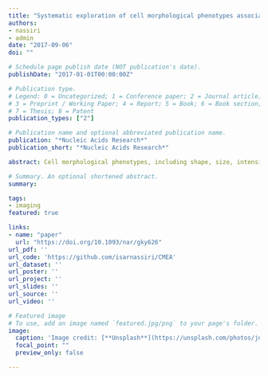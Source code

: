 ```yaml
---
title: "Systematic exploration of cell morphological phenotypes associated with a transcriptomic query"
authors:
- nassiri
- admin
date: "2017-09-06"
doi: ""

# Schedule page publish date (NOT publication's date).
publishDate: "2017-01-01T00:00:00Z"

# Publication type.
# Legend: 0 = Uncategorized; 1 = Conference paper; 2 = Journal article;
# 3 = Preprint / Working Paper; 4 = Report; 5 = Book; 6 = Book section;
# 7 = Thesis; 8 = Patent
publication_types: ["2"]

# Publication name and optional abbreviated publication name.
publication: "*Nucleic Acids Research*"
publication_short: "*Nucleic Acids Research*"

abstract: Cell morphological phenotypes, including shape, size, intensity, and texture of cellular compartments have been shown to change in response to perturbation with small molecule compounds. Image-based cell profiling or cell morphological profiling has been used to associate changes of cell morphological features with alterations in cellular function and to infer molecular mechanisms of action. Recently, the Library of Integrated Network-based Cellular Signatures (LINCS) Project has measured gene expression and performed image-based cell profiling on cell lines treated with 9515 unique compounds. These data provide an opportunity to study the interdependence between transcription and cell morphology. Previous methods to investigate cell phenotypes have focused on targeting candidate genes as components of known pathways, RNAi morphological profiling, and cataloging morphological defects; however, these methods do not provide an explicit model to link transcriptomic changes with corresponding alterations in morphology. To address this, we propose a cell morphology enrichment analysis to assess the association between transcriptomic alterations and changes in cell morphology. Additionally, for a new transcriptomic query, our approach can be used to predict associated changes in cellular morphology. We demonstrate the utility of our method by applying it to cell morphological changes in a human bone osteosarcoma cell line.

# Summary. An optional shortened abstract.
summary: 

tags:
- imaging
featured: true

links:
- name: "paper"
  url: "https://doi.org/10.1093/nar/gky626"
url_pdf: ''
url_code: 'https://github.com/isarnassiri/CMEA'
url_dataset: ''
url_poster: ''
url_project: ''
url_slides: ''
url_source: ''
url_video: ''

# Featured image
# To use, add an image named `featured.jpg/png` to your page's folder. 
image:
  caption: 'Image credit: [**Unsplash**](https://unsplash.com/photos/jdD8gXaTZsc)'
  focal_point: ""
  preview_only: false

---
```




